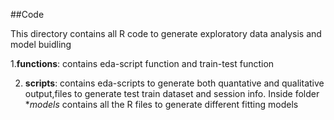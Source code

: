  ##Code
 
 This directory contains all R code to generate exploratory data analysis and model buidling <br>
 
 1.**functions**: contains eda-script function and train-test function
 
 2. **scripts**: contains eda-scripts to generate both quantative and qualitative output,files to generate test train
 dataset and session info. Inside folder **models* contains all the R files to generate different fitting models
